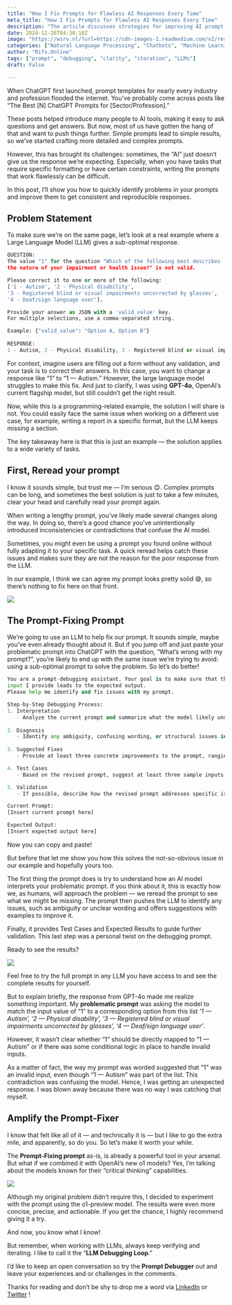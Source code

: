 ```yaml
---
title: "How I Fix Prompts for Flawless AI Responses Every Time"
meta_title: "How I Fix Prompts for Flawless AI Responses Every Time"
description: "The article discusses strategies for improving AI prompt effectiveness, particularly when using Large Language Models (LLMs) like ChatGPT. It highlights the importance of crafting detailed prompts to achieve specific results and offers a systematic approach to debugging prompts. This includes rereading prompts for clarity, using a prompt-debugging assistant to identify ambiguities, and testing revised prompts with sample inputs. The author emphasizes continuous verification and iteration to enhance prompt quality and achieve consistent AI responses."
date: 2024-12-26T04:30:18Z
image: "https://wsrv.nl/?url=https://cdn-images-1.readmedium.com/v2/resize:fit:800/1*TfY_DcLm9LsznJBJclkr1Q.jpeg"
categories: ["Natural Language Processing", "Chatbots", "Machine Learning"]
author: "Rifx.Online"
tags: ["prompt", "debugging", "clarity", "iteration", "LLMs"]
draft: False

---
```







When ChatGPT first launched, prompt templates for nearly every industry and profession flooded the internet. You’ve probably come across posts like “The Best \[N] ChatGPT Prompts for \[Sector/Profession].”

These posts helped introduce many people to AI tools, making it easy to ask questions and get answers. But now, most of us have gotten the hang of that and want to push things further. Simple prompts lead to simple results, so we’ve started crafting more detailed and complex prompts.

However, this has brought its challenges: sometimes, the “AI” just doesn’t give us the response we’re expecting. Especially, when you have tasks that require specific formatting or have certain constraints, writing the prompts that work flawlessly can be difficult.

In this post, I’ll show you how to quickly identify problems in your prompts and improve them to get consistent and reproducible responses.


## Problem Statement

To make sure we’re on the same page, let’s look at a real example where a Large Language Model (LLM) gives a sub\-optimal response.


```python
QUESTION:
The value "1" for the question "Which of the following best describes 
the nature of your impairment or health issue?" is not valid.

Please correct it to one or more of the following: 
['1 - Autism', '2 - Physical disability', 
'3 - Registered blind or visual impairments uncorrected by glasses', 
'4 - Deaf/sign language user'].

Provide your answer as JSON with a 'valid_value' key.
For multiple selections, use a comma-separated string.

Example: {"valid_value": "Option A, Option B"}
    
RESPONSE:
1 - Autism, 2 - Physical disability, 3 - Registered blind or visual impairments uncorrected by glasses, 4 - Deaf/sign language user
```
For context, imagine users are filling out a form without any validation, and your task is to correct their answers. In this case, you want to change a response like “1” to “1 — Autism.” However, the large language model struggles to make this fix. And just to clarify, I was using **GPT\-4o**, OpenAI’s current flagship model, but still couldn’t get the right result.

Now, while this is a programming\-related example, the solution I will share is not. You could easily face the same issue when working on a different use case, for example, writing a report in a specific format, but the LLM keeps missing a section.

The key takeaway here is that this is just an example — the solution applies to a wide variety of tasks.


## First, Reread your prompt

I know it sounds simple, but trust me — I’m serious 😊. Complex prompts can be long, and sometimes the best solution is just to take a few minutes, clear your head and carefully read your prompt again.

When writing a lengthy prompt, you’ve likely made several changes along the way. In doing so, there’s a good chance you’ve unintentionally introduced inconsistencies or contradictions that confuse the AI model.

Sometimes, you might even be using a prompt you found online without fully adapting it to your specific task. A quick reread helps catch these issues and makes sure they are not the reason for the poor response from the LLM.

In our example, I think we can agree my prompt looks pretty solid 😅, so there’s nothing to fix here on that front.

![](https://wsrv.nl/?url=https://cdn-images-1.readmedium.com/v2/resize:fit:800/1*12oaJJinqNUa4XbmJu_7Gw.jpeg)


## The Prompt\-Fixing Prompt

We’re going to use an LLM to help fix our prompt. It sounds simple, maybe you’ve even already thought about it. But if you jump off and just paste your problematic prompt into ChatGPT with the question, “What’s wrong with my prompt?”, you’re likely to end up with the same issue we’re trying to avoid: using a sub\-optimal prompt to solve the problem. So let’s do better!


```python
You are a prompt-debugging assistant. Your goal is to make sure that the 
input I provide leads to the expected output. 
Please help me identify and fix issues with my prompt.

Step-by-Step Debugging Process:
1. Interpretation
   - Analyze the current prompt and summarize what the model likely understands from the given instructions.
   
2. Diagnosis 
   - Identify any ambiguity, confusing wording, or structural issues in the prompt that might prevent the model from producing the desired output.
   
3. Suggested Fixes
   - Provide at least three concrete improvements to the prompt, ranging from minor tweaks to substantial revisions, that could make the instructions clearer.

4. Test Cases
   - Based on the revised prompt, suggest at least three sample inputs along with their expected outputs. This will allow me to test the effectiveness of the updated prompt.

5. Validation
   - If possible, describe how the revised prompt addresses specific issues from the initial version and ensures the expected result.

Current Prompt:
[Insert current prompt here]

Expected Output:
[Insert expected output here]
```
Now you can copy and paste!

But before that let me show you how this solves the not\-so\-obvious issue in our example and hopefully yours too.

The first thing the prompt does is try to understand how an AI model interprets your problematic prompt. If you think about it, this is exactly how we, as humans, will approach the problem — we reread the prompt to see what we might be missing. The prompt then pushes the LLM to identify any issues, such as ambiguity or unclear wording and offers suggestions with examples to improve it.

Finally, it provides Test Cases and Expected Results to guide further validation. This last step was a personal twist on the debugging prompt.

Ready to see the results?

![](https://wsrv.nl/?url=https://cdn-images-1.readmedium.com/v2/resize:fit:800/1*Tn__t2hhP47HFOJHl8TkfA.png)

Feel free to try the full prompt in any LLM you have access to and see the complete results for yourself.

But to explain briefly, the response from GPT\-4o made me realize something important. My **problematic prompt** was asking the model to match the input value of “1” to a corresponding option from this list *‘1 — Autism’, ‘2 — Physical disability’, ‘3 — Registered blind or visual impairments uncorrected by glasses’, ‘4 — Deaf/sign language user’*.

However, it wasn’t clear whether “1” should be directly mapped to “1 — Autism” or if there was some conditional logic in place to handle invalid inputs.

As a matter of fact, the way my prompt was worded suggested that “1” was an invalid input, even though “1 — Autism” was part of the list. This contradiction was confusing the model. Hence, I was getting an unexpected response. I was blown away because there was no way I was catching that myself.


## Amplify the Prompt\-Fixer

I know that felt like all of it — and technically it is — but I like to go the extra mile, and apparently, so do you. So let’s make it worth your while.

The **Prompt\-Fixing prompt** as\-is, is already a powerful tool in your arsenal. But what if we combined it with OpenAI’s new o1 models? Yes, I’m talking about the models known for their “critical thinking” capabilities.

![](https://wsrv.nl/?url=https://cdn-images-1.readmedium.com/v2/resize:fit:800/1*QqVFNa0-iwIMP_fnxuRb4w.png)

Although my original problem didn’t require this, I decided to experiment with the prompt using the o1\-preview model. The results were even more concise, precise, and actionable. If you get the chance, I highly recommend giving it a try.

And now, you know what I know!

But remember, when working with LLMs, always keep verifying and iterating. I like to call it the “**LLM Debugging Loop**.”

I’d like to keep an open conversation so try the **Prompt Debugger** out and leave your experiences and or challenges in the comments.

Thanks for reading and don’t be shy to drop me a word via [LinkedIn](https://www.linkedin.com/in/bamboriz/) or [Twitter](https://x.com/iamtechonda) !


